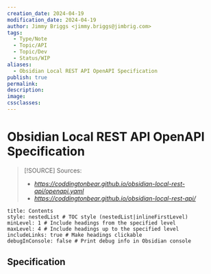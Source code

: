 ```yaml
---
creation_date: 2024-04-19
modification_date: 2024-04-19
author: Jimmy Briggs <jimmy.briggs@jimbrig.com>
tags:
  - Type/Note
  - Topic/API
  - Topic/Dev
  - Status/WIP
aliases:
  - Obsidian Local REST API OpenAPI Specification
publish: true
permalink:
description:
image:
cssclasses:
---
```


# Obsidian Local REST API OpenAPI Specification

> [!SOURCE] Sources:
> - *https://coddingtonbear.github.io/obsidian-local-rest-api/openapi.yaml*
> - *https://coddingtonbear.github.io/obsidian-local-rest-api/*

```table-of-contents
title: Contents 
style: nestedList # TOC style (nestedList|inlineFirstLevel)
minLevel: 1 # Include headings from the specified level
maxLevel: 4 # Include headings up to the specified level
includeLinks: true # Make headings clickable
debugInConsole: false # Print debug info in Obsidian console
```

## Specification

